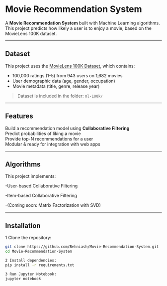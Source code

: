 #  Movie Recommendation System

A **Movie Recommendation System** built with Machine Learning algorithms.  
This project predicts how likely a user is to enjoy a movie, based on the MovieLens 100K dataset.

---

##  Dataset
This project uses the [MovieLens 100K Dataset](https://grouplens.org/datasets/movielens/100k/), which contains:
- 100,000 ratings (1-5) from 943 users on 1,682 movies
- User demographic data (age, gender, occupation)
- Movie metadata (title, genre, release year)

> Dataset is included in the folder: `ml-100k/`

---
 
##  Features
 Build a recommendation model using **Collaborative Filtering**  
 Predict probabilities of liking a movie  
 Provide top-N recommendations for a user  
 Modular & ready for integration with web apps  

---

##  Algorithms
This project implements:

-User-based Collaborative Filtering

-Item-based Collaborative Filtering

-(Coming soon: Matrix Factorization with SVD)

---
##  Installation
1 Clone the repository:
```bash
git clone https://github.com/Behniash/Movie-Recommendation-System.git
cd Movie-Recommendation-System

2 Install dependencies:
pip install -r requirements.txt

3 Run Jupyter Notebook:
jupyter notebook
